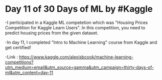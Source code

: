 # Day 11 of 30 Days of ML by #Kaggle


-I perticipated in a Kaggle ML competetion which was "Housing Prices Competition for Kaggle Learn Users". In this competition, you need to predict housing prices from the given dataset.

-In day 11, I completed "Intro to Machine Learning" course from Kaggle and get certified!

-Link : https://www.kaggle.com/alexisbcook/machine-learning-competitions?utm_medium=email&utm_source=gamma&utm_campaign=thirty-days-of-ml&utm_content=day-11
